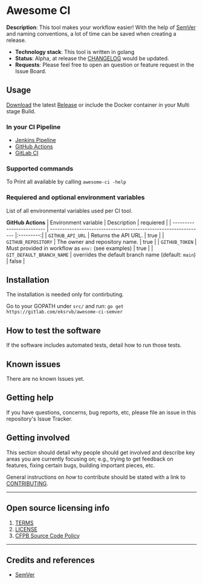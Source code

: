 # Awesome CI

**Description**: This tool makes your workflow easier! With the help of [SemVer](https://semver.org/lang/) and naming conventions, a lot of time can be saved when creating a release.

- **Technology stack**: This tool is written in golang
- **Status**: Alpha, at release the [CHANGELOG](CHANGELOG.md) would be updated.
- **Requests**: Please feel free to open an question or feature request in the Issue Board.

## Usage

[Download](https://github.com/eksrvb/awesome-ci/releases/latest/download/awesome-ci) the latest [Release](https://github.com/eksrvb/awesome-ci/releases) or include the Docker container in your Multi stage Build.

### In your CI Pipeline

- [Jenkins Pipeline](.examples/GitLab_CI.md)
- [GitHub Actions](.examples/GitHub_Actions.md)
- [GitLab CI](.examples/GitLab_CI.md)

### Supported commands

To Print all available by calling `awesome-ci -help` 

### Requiered and optional environment variables

List of all environmental variables used per CI tool.

**GitHub Actions**
| Environment variable      | Description                                                     | requiered |
| ------------------------- | --------------------------------------------------------------- |:---------:|
| `GITHUB_API_URL`          | Returns the API URL.                                            | true      |
| `GITHUB_REPOSITORY`       | The owner and repository name.                                  | true      |
| `GITHUB_TOKEN`            | Must provided in workflow as `env:` (see examples)              | true      |
| `GIT_DEFAULT_BRANCH_NAME` | overrides the default branch name (default: `main`)             | false     |

## Installation

The installation is needed only for contirbuting.

Go to your GOPATH under `src/` and run: `go get https://gitlab.com/eksrvb/awesome-ci-semver`

## How to test the software

If the software includes automated tests, detail how to run those tests.

## Known issues

There are no known Issues yet.

## Getting help

If you have questions, concerns, bug reports, etc, please file an issue in this repository's Issue Tracker.

## Getting involved

This section should detail why people should get involved and describe key areas you are
currently focusing on; e.g., trying to get feedback on features, fixing certain bugs, building
important pieces, etc.

General instructions on _how_ to contribute should be stated with a link to [CONTRIBUTING](CONTRIBUTING.md).


----

## Open source licensing info
1. [TERMS](TERMS.md)
2. [LICENSE](LICENSE)
3. [CFPB Source Code Policy](https://github.com/cfpb/source-code-policy/)


----

## Credits and references

- [SemVer](https://semver.org/lang/de/)
